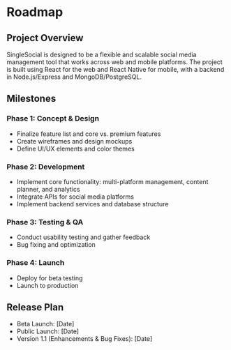 ﻿# Roadmap

## Project Overview
SingleSocial is designed to be a flexible and scalable social media management tool that works across web and mobile platforms. The project is built using React for the web and React Native for mobile, with a backend in Node.js/Express and MongoDB/PostgreSQL.

## Milestones

### Phase 1: Concept & Design
- Finalize feature list and core vs. premium features
- Create wireframes and design mockups
- Define UI/UX elements and color themes

### Phase 2: Development
- Implement core functionality: multi-platform management, content planner, and analytics
- Integrate APIs for social media platforms
- Implement backend services and database structure

### Phase 3: Testing & QA
- Conduct usability testing and gather feedback
- Bug fixing and optimization

### Phase 4: Launch
- Deploy for beta testing
- Launch to production

## Release Plan
- Beta Launch: [Date]
- Public Launch: [Date]
- Version 1.1 (Enhancements & Bug Fixes): [Date]
